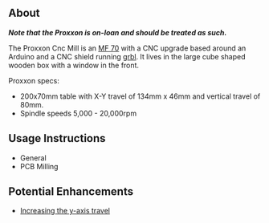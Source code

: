 ## About
_**Note that the Proxxon is on-loan and should be treated as such.**_

The Proxxon Cnc Mill is an [MF 70](https://www.proxxon.com/en/micromot/27110.php) with a CNC upgrade based around an Arduino and a CNC shield running [grbl](https://github.com/grbl/grbl).  It lives in the large cube shaped wooden box with a window in the front.

Proxxon specs:
* 200x70mm table with X-Y travel of 134mm x 46mm and vertical travel of 80mm.
* Spindle speeds 5,000 - 20,000rpm

## Usage Instructions
* General
* PCB Milling

## Potential Enhancements
* [Increasing the y-axis travel](https://0xfred.wordpress.com/2012/04/17/extending-the-mf70s-y-axis/)
